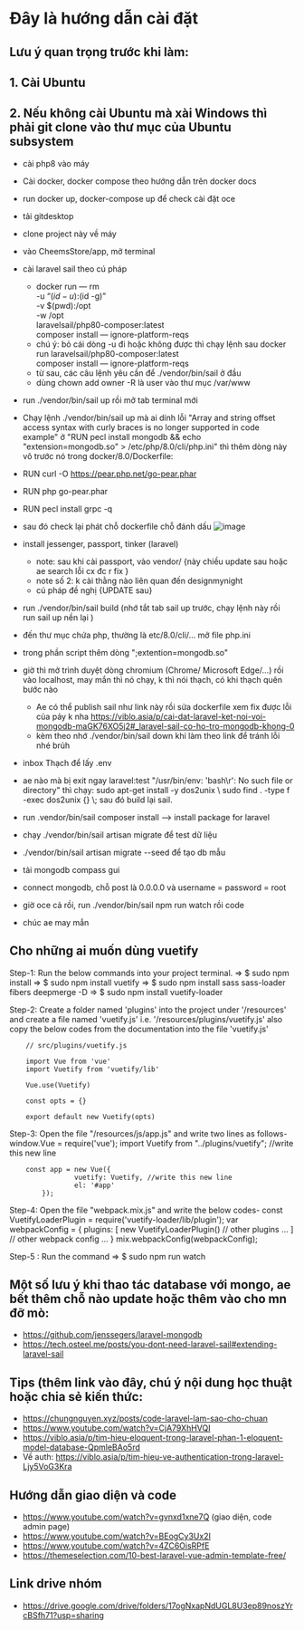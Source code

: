 # Đây là hướng dẫn cài đặt


## Lưu ý quan trọng trước khi làm:
## 1. Cài Ubuntu
## 2. Nếu không cài Ubuntu mà xài Windows thì phải git clone vào thư mục của Ubuntu subsystem


- cài php8 vào máy
- Cài docker, docker compose theo hướng dẫn trên docker docs
- run docker up, docker-compose up để check cài đặt oce
- tải gitdesktop
- clone project này về máy
- vào CheemsStore/app, mở terminal
- cài laravel sail theo cú pháp
  +   docker run — rm \
     -u “$(id -u):$(id -g)” \
     -v $(pwd):/opt \
     -w /opt \
     laravelsail/php80-composer:latest \
 composer install — ignore-platform-reqs
  + chú ý: bỏ cái dòng -u đi hoặc không được thì chạy lệnh sau 
     docker run 
     laravelsail/php80-composer:latest \
     composer install — ignore-platform-reqs
  + từ sau, các câu lệnh yêu cần để ./vendor/bin/sail  ở đầu
  + dùng chown add owner -R là user vào thư mục /var/www
- run ./vendor/bin/sail up rồi mở tab terminal mới
- Chạy lệnh ./vendor/bin/sail up mà ai dính lỗi "Array and string offset access syntax with curly braces is no longer supported in code example" ở "RUN pecl install mongodb && echo "extension=mongodb.so" > /etc/php/8.0/cli/php.ini" thì thêm  dòng này vô trước nó trong docker/8.0/Dockerfile:

- RUN curl -O https://pear.php.net/go-pear.phar
- RUN php go-pear.phar
- RUN pecl install grpc -q

- sau đó check lại phát chỗ dockerfile chỗ đánh dấu
  ![image](https://user-images.githubusercontent.com/71328121/139451660-a43be4e2-72ec-4fae-b025-6dcd5cb54ce1.png)
- install jessenger, passport, tinker (laravel)
  + note: sau khi cài passport, vào vendor/ {này chiều update sau hoặc ae search lỗi cx đc r fix } 
  + note số 2: k cài thằng nào liên quan đến designmynight
  + cú pháp đề nghị {UPDATE sau}
- run ./vendor/bin/sail build (nhớ tắt tab sail up trước, chạy lệnh này rồi run sail up nền lại )
- đến thư mục chứa php, thường là etc/8.0/cli/... mở file php.ini
- trong phần script thêm dòng ";extention=mongodb.so"
- giờ thì mở trình duyệt dòng chromium (Chrome/ Microsoft Edge/...) rồi vào localhost, may mắn thì nó chạy, k thì nói thạch, có khi thạch quên bước nào 
  + Ae có thể publish sail như link này rồi sửa dockerfile xem fix được lỗi của pảy k nha 
      https://viblo.asia/p/cai-dat-laravel-ket-noi-voi-mongodb-maGK76XO5j2#_laravel-sail-co-ho-tro-mongodb-khong-0
  + kèm theo nhớ ./vendor/bin/sail down khi làm theo link để tránh lỗi nhé brủh
- inbox Thạch để lấy .env
- ae nào mà bị exit ngay laravel:test "/usr/bin/env: 'bash\r': No such file or directory" thì chạy: sudo apt-get install -y dos2unix \ sudo find . -type f -exec dos2unix {} \\; sau đó build lại sail.
- run .vendor/bin/sail composer install --> install package for laravel
- chạy ./vendor/bin/sail artisan migrate để test dữ liệu
- ./vendor/bin/sail artisan migrate --seed để tạo db mẫu

- tải mongodb compass gui
- connect mongodb, chỗ post là 0.0.0.0 và username = password = root
- giờ oce cả rồi, run ./vendor/bin/sail npm run watch rồi code
- chúc ae may mắn
## Cho những ai muốn dùng vuetify
Step-1: Run the below commands into your project terminal.
    => $ sudo npm install
    => $ sudo npm install vuetify
    => $ sudo npm install sass sass-loader fibers deepmerge -D
    => $ sudo npm install vuetify-loader

Step-2: Create a folder named 'plugins' into the project under '/resources' and create a file named 'vuetify.js' i.e. 
    '/resources/plugins/vuetify.js' also copy the below codes from the documentation into the file 'vuetify.js'

        // src/plugins/vuetify.js

        import Vue from 'vue'
        import Vuetify from 'vuetify/lib'

        Vue.use(Vuetify)

        const opts = {}

        export default new Vuetify(opts)

Step-3: Open the file "/resources/js/app.js" and write two lines as follows-
        window.Vue = require('vue');
        import Vuetify from "../plugins/vuetify"; //write this new line
        
        const app = new Vue({
                    vuetify: Vuetify, //write this new line
                    el: '#app'
            });

Step-4: Open the file "webpack.mix.js" and write the below codes-
        const VuetifyLoaderPlugin = require('vuetify-loader/lib/plugin');
        var webpackConfig = {
                plugins: [
                    new VuetifyLoaderPlugin()
                    // other plugins ...
                ]
            // other webpack config ...
        }
        mix.webpackConfig(webpackConfig);

Step-5 : Run the command => $ sudo npm run watch
## Một số lưu ý khi thao tác database với mongo, ae bết thêm chỗ nào update hoặc thêm vào cho mn đỡ mò:
- https://github.com/jenssegers/laravel-mongodb
- https://tech.osteel.me/posts/you-dont-need-laravel-sail#extending-laravel-sail
## Tips (thêm link vào đây, chú ý nội dung học thuật hoặc chia sẻ kiến thức:
- https://chungnguyen.xyz/posts/code-laravel-lam-sao-cho-chuan
- https://www.youtube.com/watch?v=CjA79XhHVQI
- https://viblo.asia/p/tim-hieu-eloquent-trong-laravel-phan-1-eloquent-model-database-QpmleBAo5rd
- Về auth: https://viblo.asia/p/tim-hieu-ve-authentication-trong-laravel-Ljy5VoG3Kra
## Hướng dẫn giao diện và code
- https://www.youtube.com/watch?v=gvnxd1xne7Q (giao diện, code admin page)
- https://www.youtube.com/watch?v=BEogCy3Ux2I
- https://www.youtube.com/watch?v=4ZC6OisRPfE
- https://themeselection.com/10-best-laravel-vue-admin-template-free/
## Link drive nhóm
- https://drive.google.com/drive/folders/17ogNxapNdUGL8U3ep89noszYrcBSfh71?usp=sharing
